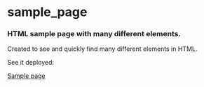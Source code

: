 # sample_page

### HTML sample page with many different elements.

Created to see and quickly find many different elements in HTML.

See it deployed:

[Sample page](https://patzez.github.io/bootstrap-bootcamp-website/)
